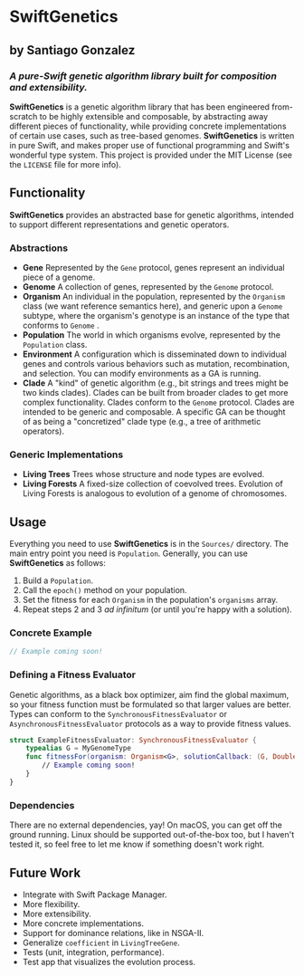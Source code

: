 # SwiftGenetics
## by Santiago Gonzalez
### ***A pure-Swift genetic algorithm library built for composition and extensibility.***

**SwiftGenetics** is a genetic algorithm library that has been engineered from-scratch to be highly extensible and composable, by abstracting away different pieces of functionality, while providing concrete implementations of certain use cases, such as tree-based genomes. **SwiftGenetics** is written in pure Swift, and makes proper use of functional programming and Swift's wonderful type system. This project is provided under the MIT License (see the `LICENSE` file for more info).

## Functionality

**SwiftGenetics** provides an abstracted base for genetic algorithms, intended to support different representations and genetic operators.

### Abstractions

* **Gene** Represented by the `Gene` protocol, genes represent an individual piece of a genome.
* **Genome** A collection of genes, represented by the `Genome` protocol.
* **Organism** An individual in the population, represented by the `Organism` class (we want reference semantics here), and generic upon a `Genome` subtype, where the organism's genotype is an instance of the type that conforms to `Genome` .
* **Population** The world in which organisms evolve, represented by the `Population` class.
* **Environment** A configuration which is disseminated down to individual genes and controls various behaviors such as mutation, recombination, and selection. You can modify environments as a GA is running.
* **Clade** A "kind" of genetic algorithm (e.g., bit strings and trees might be two kinds clades). Clades can be built from broader clades to get more complex functionality. Clades conform to the `Genome` protocol. Clades are intended to be generic and composable. A specific GA can be thought of as being a "concretized" clade type (e.g., a tree of arithmetic operators).

### Generic Implementations

* **Living Trees** Trees whose structure and node types are evolved.
* **Living Forests** A fixed-size collection of coevolved trees. Evolution of Living Forests is analogous to evolution of a genome of chromosomes.


## Usage

Everything you need to use **SwiftGenetics** is in the `Sources/` directory. The main entry point you need is `Population`. Generally, you can use **SwiftGenetics** as follows:

1. Build a `Population`.
2. Call the `epoch()` method on your population.
3. Set the fitness for each `Organism` in the population's `organisms` array.
4. Repeat steps 2 and 3 *ad infinitum* (or until you're happy with a solution).

### Concrete Example

```swift
// Example coming soon!
```

### Defining a Fitness Evaluator

Genetic algorithms, as a black box optimizer, aim find the global maximum, so your fitness function must be formulated so that larger values are better. Types can conform to the `SynchronousFitnessEvaluator` or `AsynchronousFitnessEvaluator` protocols as a way to provide fitness values.

```swift
struct ExampleFitnessEvaluator: SynchronousFitnessEvaluator {
	typealias G = MyGenomeType
	func fitnessFor(organism: Organism<G>, solutionCallback: (G, Double) -> ()) -> Double {
		// Example coming soon!
	}
}
```

### Dependencies

There are no external dependencies, yay! On macOS, you can get off the ground running. Linux should be supported out-of-the-box too, but I haven't tested it, so feel free to let me know if something doesn't work right.


## Future Work

* Integrate with Swift Package Manager.
* More flexibility.
* More extensibility.
* More concrete implementations.
* Support for dominance relations, like in NSGA-II.
* Generalize `coefficient` in `LivingTreeGene`.
* Tests (unit, integration, performance).
* Test app that visualizes the evolution process.
